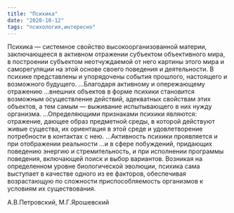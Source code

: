 ```yaml
---
title: "Психика"
date: "2020-10-12"
tags: "психология,интересно"
---
```


Психика — системное свойство высокоорганизованной материи, заключающееся в активном отражении субъектом объективного мира, в построении субъектом неотчуждаемой от него картины этого мира и саморегуляции на этой основе своего поведения и деятельности. В психике представлены и упорядочены события прошлого, настоящего и возможного будущего. …Благодаря активному и опережающему отражению …внешних объектов в форме психики становится возможным осуществление действий, адекватных свойствам этих объектов, а тем самым — выживание испытывающего в них нужду организма. …Определяющими признаками психики являются: отражение, дающее образ предметной среды, в которой действуют живые существа, их ориентация в этой среде и удовлетворение потребности в контактах с нею. …Активность психики проявляется и при отображении реальности …и в сфере побуждений, придающих поведению энергию и стремительность, и при исполнении программы поведения, включающей поиск и выбор вариантов. Возникая на определенном уровне биологической эволюции, психика сама выступает в качестве одного из ее факторов, обеспечивая возрастающую по сложности приспособляемость организмов к условиям их существования.

А.В.Петровский, М.Г.Ярошевский
